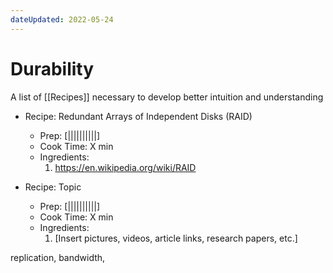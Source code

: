 ```yaml
---
dateUpdated: 2022-05-24
---
```


# Durability
A list of [[Recipes]] necessary to develop better intuition and understanding

- Recipe: Redundant Arrays of Independent Disks (RAID)
	- Prep: [||||||||||]
	- Cook Time: X min
	- Ingredients: 
		1. https://en.wikipedia.org/wiki/RAID

- Recipe: Topic
	- Prep: [||||||||||]
	- Cook Time: X min
	- Ingredients: 
		1. [Insert pictures, videos, article links, research papers, etc.]


replication, bandwidth, 


